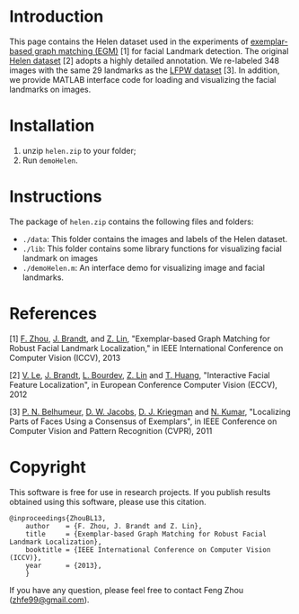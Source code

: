 Introduction
============

This page contains the Helen dataset used in the experiments of
[exemplar-based graph matching (EGM)](http://www.f-zhou.com/gm.html)
[1] for facial Landmark detection. The original
[Helen dataset](http://www.ifp.illinois.edu/~vuongle2/helen/) [2]
adopts a highly detailed annotation. We re-labeled 348 images with the
same 29 landmarks as the
[LFPW dataset](http://homes.cs.washington.edu/~neeraj/projects/face-parts/)
[3]. In addition, we provide MATLAB interface code for loading and
visualizing the facial landmarks on images.


Installation
============

1. unzip `helen.zip` to your folder;
2. Run `demoHelen`.


Instructions
============

The package of `helen.zip` contains the following files and folders:

- `./data`: This folder contains the images and labels of the Helen dataset.
- `./lib`: This folder contains some library functions for visualizing facial landmark on images
- `./demoHelen.m`: An interface demo for visualizing image and facial landmarks.


References
==========

[1] [F. Zhou](http://www.f-zhou.com),
[J. Brandt](http://www.adobe.com/technology/people/san-jose/jonathan-brandt.html),
and
[Z. Lin](http://www.adobe.com/technology/people/san-jose/zhe-lin.html),
"Exemplar-based Graph Matching for Robust Facial Landmark
Localization," in IEEE International Conference on Computer Vision
(ICCV), 2013

[2] [V. Le](http://www.ifp.illinois.edu/~vuongle2/),
[J. Brandt](http://www.adobe.com/technology/people/san-jose/jonathan-brandt.html),
[L. Bourdev](http://www.cs.berkeley.edu/~lbourdev/),
[Z. Lin](http://www.adobe.com/technology/people/san-jose/zhe-lin.html)
and
[T. Huang](http://www.ece.illinois.edu/directory/profile.asp?t-huang1),
"Interactive Facial Feature Localization", in European Conference
Computer Vision (ECCV), 2012

[3] [P. N. Belhumeur](http://www.cs.columbia.edu/~belhumeur/),
[D. W. Jacobs](http://www.cs.umd.edu/~djacobs/),
[D. J. Kriegman](http://cseweb.ucsd.edu/~kriegman/) and
[N. Kumar](http://homes.cs.washington.edu/~neeraj/), "Localizing Parts
of Faces Using a Consensus of Exemplars", in IEEE Conference on
Computer Vision and Pattern Recognition (CVPR), 2011


Copyright
=========

This software is free for use in research projects. If you
publish results obtained using this software, please use this
citation.

    @inproceedings{ZhouBL13,
        author    = {F. Zhou, J. Brandt and Z. Lin},
        title     = {Exemplar-based Graph Matching for Robust Facial Landmark Localization},
        booktitle = {IEEE International Conference on Computer Vision (ICCV)},
        year      = {2013},
        }

If you have any question, please feel free to contact Feng Zhou (zhfe99@gmail.com).
